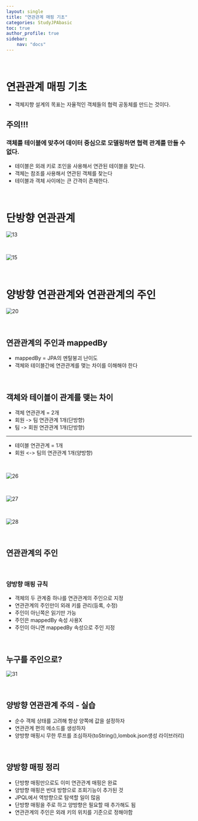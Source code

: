 ```yaml
---
layout: single
title: "연관관계 매핑 기초"
categories: StudyJPAbasic
toc: true
author_profile: true
sidebar:
    nav: "docs"
---
```

<br>

# 연관관계 매핑 기초
- 객체지향 설계의 목표는 자율적인 객체들의 협력 공동체를 만드는 것이다.

## 주의!!!


### 객체를 테이블에 맞추어 데이터 중심으로 모델링하면 협력 관계를 만들 수 없다.

- 테이블은 외래 키로 조인을 사용해서 연관된 테이블을 찾는다.
-  객체는 참조를 사용해서 연관된 객체를 찾는다
- 테이블과 객체 사이에는 큰 간격이 존재한다.
<br>

# 단방향 연관관계
![13](/images/2022-08-27-Entity/13.png)

<br>

![15](/images/2022-08-27-Entity/15.png)


<br>

# 양방향 연관관계와 연관관계의 주인
![20](/images/2022-08-27-Entity/20.png)

<br>

## 연관관계의 주인과 mappedBy
- mappedBy = JPA의 멘탈붕괴 난이도
- 객체와 테이블간에 연관관계를 맺는 차이를 이해해야 한다

<br>

## 객체와 테이블이 관계를 맺는 차이
- 객체 연관관계 = 2개
- 회원 -> 팀 연관관계 1개(단방향)
- 팀 -> 회원 연관관계 1개(단방향)
-----

- 테이블 연관관계 = 1개
- 회원 <-> 팀의 연관관계 1개(양방향)
  
<br>

![26](/images/2022-08-27-Entity/26.png)

<br>


![27](/images/2022-08-27-Entity/27.png)

<br>


![28](/images/2022-08-27-Entity/28.png)

<br>

## 연관관계의 주인
<br>

### 양방향 매핑 규칙
- 객체의 두 관계중 하나를 연관관계의 주인으로 지정
- 연관관계의 주인만이 외래 키를 관리(등록, 수정)
- 주인이 아닌쪽은 읽기만 가능
- 주인은 mappedBy 속성 사용X
- 주인이 아니면 mappedBy 속성으로 주인 지정

<br>

## 누구를 주인으로?
![31](/images/2022-08-27-Entity/31.png)

<br>

## 양방향 연관관계 주의 - 실습
- 순수 객체 상태를 고려해 항상 양쪽에 값을 설정하자
- 연관관계 편의 메소드를 생성하자
- 양방향 매핑시 무한 루프를 조심하자(toString(),lombok.json생성 라이브러리)

<br>

## 양방향 매핑 정리
- 단방향 매핑만으로도 이미 연관관계 매핑은 완료
- 양방향 매핑은 반대 방향으로 조회기능이 추가된 것
- JPQL에서 역방향으로 탐색할 일이 많음
- 단방향 매핑을 주로 하고 양방향은 필요할 때 추가해도 됨
- 연관관계의 주인은 외래 키의 위치를 기준으로 정해야함

